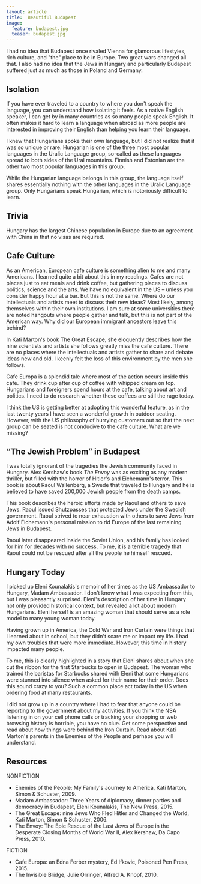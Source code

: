 ```yaml
---
layout: article
title:  Beautiful Budapest
image:
  feature: budapest.jpg
  teaser: budapest.jpg
---
```

I had no idea that Budapest once rivaled Vienna for glamorous lifestyles, rich culture, and "the" place to be in Europe.  Two great wars changed all that.  I also had no idea that the Jews in Hungary and particularly Budapest suffered just as much as those in Poland and Germany.
  
Isolation
---------
If you have ever traveled to a country to where you don't speak the language, you can understand how isolating it feels.  As a native English speaker, I can get by in many countries as so many people speak English.  It often makes it hard to learn a language when abroad as more people are interested in improving their English than helping you learn their language.  

I knew that Hungarians spoke their own language, but I did not realize that it was so unique or rare.  Hungarian is one of the three most popular languages in the Uralic Language group, so-called as these languages spread to both sides of the Ural mountains.  Finnish and Estonian are the other two most popular languages in this group.

While the Hungarian language belongs in this group, the language itself shares essentially nothing with the other languages in the Uralic Language group.  Only Hungarians speak Hungarian, which is notoriously difficult to learn.  

Trivia
------
Hungary has the largest Chinese population in Europe due to an agreement with China in that no visas are required.

Cafe Culture
------------
As an American, European cafe culture is something alien to me and many Americans.  I learned quite a bit about this in my readings.  Cafes are not places just to eat meals and drink coffee, but gathering places to discuss politics, science and the arts.  We have no equivalent in the US – unless you consider happy hour at a bar.  But this is not the same.  Where do our intellectuals and artists meet to discuss their new ideas?  Most likely, among themselves within their own institutions.  I am sure at some universities there are noted hangouts where people gather and talk, but this is not part of the American way.  Why did our European immigrant ancestors leave this behind?

In Kati Marton's book The Great Escape, she eloquently describes how the nine scientists and artists she follows greatly miss the cafe culture.  There are no places where the intellectuals and artists gather to share and debate ideas new and old.  I keenly felt the loss of this environment by the men she follows.  

Cafe Europa is a splendid tale where most of the action occurs inside this cafe.  They drink cup after cup of coffee with whipped cream on top.  Hungarians and foreigners spend hours at the cafe, talking about art and politics.  I need to do research whether these coffees are still the rage today.

I think the US is getting better at adopting this wonderful feature, as in the last twenty years I have seen a wonderful growth in outdoor seating.  However, with the US philosophy of hurrying customers out so that the next group can be seated is not conducive to the cafe culture.  What are we missing?

“The Jewish Problem” in Budapest
--------------------------------
I was totally ignorant of the tragedies the Jewish community faced in Hungary.  Alex Kershaw's book *The Envoy* was as exciting as any modern thriller, but filled with the horror of Hitler's and Eichemann's terror.  This book is about Raoul Wallenberg, a Swede that traveled to Hungary and he is believed to have saved 200,000 Jewish people from the death camps.  

This book describes the heroic efforts made by Raoul and others to save Jews.  Raoul issued Shutzpasses that protected Jews under the Swedish government.  Raoul strived to near exhaustion with others to save Jews from Adolf Eichemann's personal mission to rid Europe of the last remaining Jews in Budapest.  

Raoul later disappeared inside the Soviet Union, and his family has looked for him for decades with no success.  To me, it is a terrible tragedy that Raoul could not be rescued after all the people he himself rescued.


Hungary Today
-------------
I picked up Eleni Kounalakis's memoir of her times as the US Ambassador to Hungary, Madam Ambassador.  I don't know what I was expecting from this, but I was pleasantly surprised.  Eleni's description of her time in Hungary not only provided historical context, but revealed a lot about modern Hungarians.  Eleni herself is an amazing woman that should serve as a role model to many young woman today.

Having grown up in America, the Cold War and Iron Curtain were things that I learned about in school, but they didn't scare me or impact my life.  I had my own troubles that were more immediate.  However, this time in history impacted many people.  

To me, this is clearly highlighted in a story that Eleni shares about when she cut the ribbon for the first Starbucks to open in Budapest.  The woman who trained the baristas for Starbucks shared with Eleni that some Hungarians were stunned into silence when asked for their name for their order.  Does this sound crazy to you?  Such a common place act today in the US when ordering food at many restaurants.  

I did not grow up in a country where I had to fear that anyone could be reporting to the government about my activities.  If you think the NSA listening in on your cell phone calls or tracking your shopping or web browsing history is horrible, you have no clue.  Get some perspective and read about how things were behind the Iron Curtain.  Read about Kati Marton's parents in the Enemies of the People and perhaps you will understand.  

Resources
---------
NONFICTION  
* Enemies of the People: My Family's Journey to America, Kati Marton, Simon & Schuster, 2009.
* Madam Ambassador:  Three Years of diplomacy, dinner parties and democracy in Budapest, Eleni Kounalakis, The New Press, 2015.
* The Great Escape:  nine Jews Who Fled Hitler and Changed the World, Kati Marton, Simon & Schuster, 2006.
* The Envoy:  The Epic Rescue of the Last Jews of Europe in the Desperate Closing Months of World War II, Alex Kershaw, Da Capo Press, 2010.

FICTION  
* Cafe Europa: an Edna Ferber mystery, Ed Ifkovic, Poisoned Pen Press, 2015.
* The Invisible Bridge, Julie Orringer, Alfred A. Knopf, 2010.
